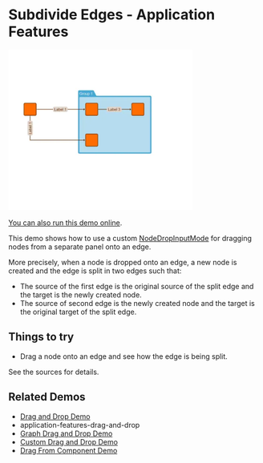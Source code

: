 <!--
 //////////////////////////////////////////////////////////////////////////////
 // @license
 // This file is part of yFiles for HTML.
 // Use is subject to license terms.
 //
 // Copyright (c) by yWorks GmbH, Vor dem Kreuzberg 28,
 // 72070 Tuebingen, Germany. All rights reserved.
 //
 //////////////////////////////////////////////////////////////////////////////
-->
# Subdivide Edges - Application Features

<img src="../../../doc/demo-thumbnails/subdivide-edges.webp" alt="demo-thumbnail" height="320"/>

[You can also run this demo online](https://www.yworks.com/demos/application-features/subdivide-edges/).

This demo shows how to use a custom [NodeDropInputMode](https://docs.yworks.com/yfileshtml/#/api/NodeDropInputMode) for dragging nodes from a separate panel onto an edge.

More precisely, when a node is dropped onto an edge, a new node is created and the edge is split in two edges such that:

- The source of the first edge is the original source of the split edge and the target is the newly created node.
- The source of second edge is the newly created node and the target is the original target of the split edge.

## Things to try

- Drag a node onto an edge and see how the edge is being split.

See the sources for details.

## Related Demos

- [Drag and Drop Demo](../../input/draganddrop/)
- application-features-drag-and-drop
- [Graph Drag and Drop Demo](../../input/graph-drag-and-drop/)
- [Custom Drag and Drop Demo](../../input/custom-drag-and-drop/)
- [Drag From Component Demo](../../input/drag-from-component/)
